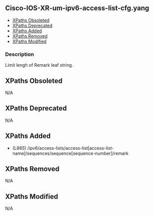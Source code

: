 ## Cisco-IOS-XR-um-ipv6-access-list-cfg.yang

- [XPaths Obsoleted](#xpaths-obsoleted)
- [XPaths Deprecated](#xpaths-deprecated)
- [XPaths Added](#xpaths-added)
- [XPaths Removed](#xpaths-removed)
- [XPaths Modified](#xpaths-modified)

### Description

Limit lengh of Remark leaf string.

## XPaths Obsoleted

N/A

## XPaths Deprecated

N/A

## XPaths Added

- (L865)	/ipv6/access-lists/access-list[access-list-name]/sequences/sequence[sequence-number]/remark

## XPaths Removed

N/A

## XPaths Modified

N/A

